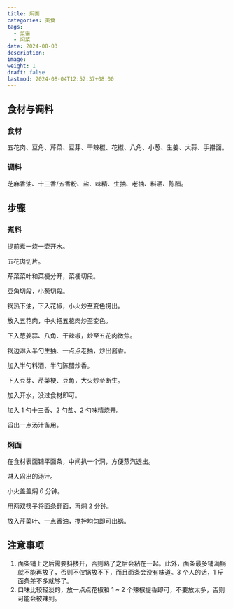 ```yaml
---
title: 焖面
categories: 美食
tags:
  - 菜谱
  - 焖菜
date: 2024-08-03
description: 
image: 
weight: 1
draft: false
lastmod: 2024-08-04T12:52:37+08:00
---
```

## 食材与调料

### 食材

五花肉、豆角、芹菜、豆芽、干辣椒、花椒、八角、小葱、生姜、大蒜、手擀面。

### 调料

芝麻香油、十三香/五香粉、盐、味精、生抽、老抽、料酒、陈醋。

## 步骤

### 煮料

提前煮一烧一壶开水。

五花肉切片。

芹菜菜叶和菜梗分开，菜梗切段。

豆角切段，小葱切段。

锅热下油，下入花椒，小火炒至变色捞出。

放入五花肉，中火把五花肉炒至变色。

下入葱姜蒜、八角、干辣椒，炒至五花肉微焦。

锅边淋入半勺生抽、一点点老抽，炒出酱香。

加入半勺料酒、半勺陈醋炒香。

下入豆芽、芹菜梗、豆角，大火炒至断生。

加入开水，没过食材即可。

加入 1 勺十三香、2 勺盐、2 勺味精烧开。

舀出一点汤汁备用。

### 焖面

在食材表面铺平面条，中间扒一个洞，方便蒸汽透出。

淋入舀出的汤汁。

小火盖盖焖 6 分钟。

用两双筷子将面条翻面，再焖 2 分钟。

放入芹菜叶、一点香油，搅拌均匀即可出锅。


## 注意事项

1. 面条铺上之后需要抖搂开，否则熟了之后会粘在一起。此外，面条最多铺满锅就不能再放了，否则不仅锅放不下，而且面条会没有味道。3 个人的话，1 斤面条差不多就够了。
2. 口味比较轻淡的，放一点点花椒和 1 ~ 2 个辣椒提香即可，不要放太多，否则可能会被辣到。